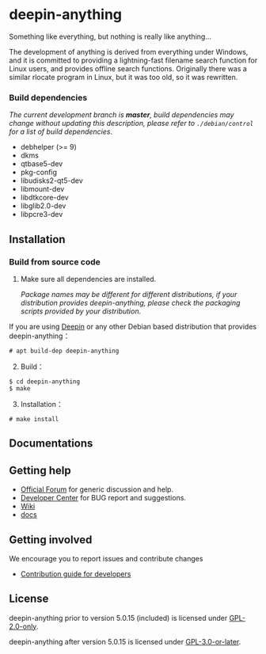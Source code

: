 # deepin-anything

Something like everything, but nothing is really like anything...

The development of anything is derived from everything under Windows, and it is committed to providing a lightning-fast filename search function for Linux users, and provides offline search functions. Originally there was a similar rlocate program in Linux, but it was too old, so it was rewritten.

### Build dependencies

*The current development branch is **master**, build dependencies may change without updating this description, please refer to `./debian/control` for a list of build dependencies*.

- debhelper (>= 9)
- dkms
- qtbase5-dev
- pkg-config
- libudisks2-qt5-dev
- libmount-dev
- libdtkcore-dev
- libglib2.0-dev
- libpcre3-dev

## Installation

### Build from source code

1. Make sure all dependencies are installed.

   *Package names may be different for different distributions, if your distribution provides deepin-anything, please check the packaging scripts provided by your distribution.*

If you are using [Deepin](https://distrowatch.com/table.php?distribution=deepin) or any other Debian based distribution that provides deepin-anything：

```shell
# apt build-dep deepin-anything
```

2. Build：

```shell
$ cd deepin-anything
$ make
```

3. Installation：

```shell
# make install
```

## Documentations

## Getting help

- [Official Forum](https://bbs.deepin.org/) for generic discussion and help.
- [Developer Center](https://github.com/linuxdeepin/developer-center) for BUG report and suggestions.
- [Wiki](https://wiki.deepin.org/)
- [docs](https://github.com/linuxdeepin/deepin-anything/tree/master/docs)

## Getting involved

We encourage you to report issues and contribute changes

- [Contribution guide for developers](https://github.com/linuxdeepin/developer-center/wiki/Contribution-Guidelines-for-Developers-en)

## License

deepin-anything prior to version 5.0.15 (included) is licensed under  [GPL-2.0-only](LICENSE).

deepin-anything after version 5.0.15 is licensed under [GPL-3.0-or-later](LICENSE).